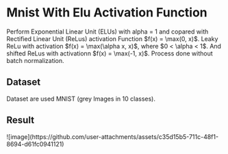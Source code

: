 <h1>Mnist With Elu Activation Function</h1>
<p>Perform Exponential Linear Unit (ELUs) with alpha = 1 and copared with Rectified Linear Unit (ReLus) activation Function
  $f(x) = \max(0, x)$. Leaky ReLu with activation $f(x) = \max(\alpha x, x)$, where $0 < \alpha < 1$. And shifted ReLus with activationn 
  $f(x) = \max(-1, x)$. Process done without batch normalization. 
  </p>
  <h2>Dataset</h2>
  <p>Dataset are used MNIST (grey Images in 10 classes). 
  </p>
<h2>Result</h2>
![image](https://github.com/user-attachments/assets/c35d15b5-711c-48f1-8694-d61fc0941121)
<p></p>
